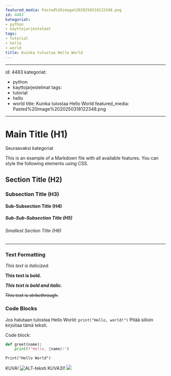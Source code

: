 ```yaml
---
featured_media: Pasted%20image%2020250318122348.png
id: 4483
kategoriat:
- python
- kayttojarjestelmat
tags:
- tutorial
- hello
- world
title: Kuinka tulostaa Hello World
---
```


---
id: 4483
kategoriat:
  - python
  - kayttojarjestelmat
tags:
  - tutorial
  - hello
  - world
title: Kuinka tulostaa Hello World
featured_media: Pasted%20image%2020250318122348.png
---

# Main Title (H1)

Seuraavaksi kategoriat

This is an example of a Markdown file with all available features. You can style the following elements using CSS.

## Section Title (H2)

### Subsection Title (H3)

#### Sub-Subsection Title (H4)

##### Sub-Sub-Subsection Title (H5)

###### Smallest Section Title (H6)

---

### Text Formatting

*This text is italicized.*

**This text is bold.**

***This text is bold and italic.***

~~This text is strikethrough.~~

### Code Blocks

Jos halutaan tulostaa Hello World: `print("Hello, world!")` Pitää silloin kirjoitaa tämä teksti.

Code block:

```python
def greet(name):
    print(f"Hello, {name}!")

```

```
Print("Hello World")
```

KUVA!
![ALT-teksti](https://datahavu.fi/wp-content/uploads/2025/03/Pasted-image-20250314104414.png)
KUVA3)!
![](Pasted%20image%2020250318143942.png)